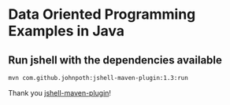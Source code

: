 # Data Oriented Programming Examples in Java

## Run jshell with the dependencies available

```bash
mvn com.github.johnpoth:jshell-maven-plugin:1.3:run
```

Thank you [jshell-maven-plugin](https://github.com/johnpoth/jshell-maven-plugin)!
